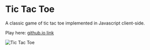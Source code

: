 # Tic Tac Toe

A classic game of tic tac toe implemented in Javascript client-side.

Play here: [github.io link](https://stevensoftware52.github.io/TicTacToeGame/)

![Tic Tac Toe](https://i.imgur.com/SINrnKi.png "Tic Tac Toe")

